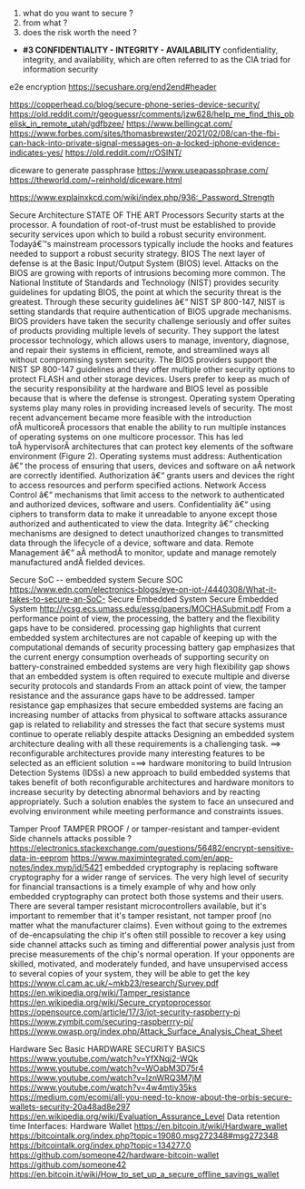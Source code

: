 1. what do you want to secure ?
2. from what ?
3. does the risk worth the need ?

- **#3 CONFIDENTIALITY - INTEGRITY - AVAILABILITY**
    confidentiality, integrity, and availability, which are often referred to as the CIA triad for information security

e2e encryption
https://secushare.org/end2end#header

https://copperhead.co/blog/secure-phone-series-device-security/
https://old.reddit.com/r/geoguessr/comments/jzw628/help_me_find_this_obelisk_in_remote_utah/gdfbzee/
https://www.bellingcat.com/
https://www.forbes.com/sites/thomasbrewster/2021/02/08/can-the-fbi-can-hack-into-private-signal-messages-on-a-locked-iphone-evidence-indicates-yes/
https://old.reddit.com/r/OSINT/

diceware to generate passphrase
https://www.useapassphrase.com/
https://theworld.com/~reinhold/diceware.html

https://www.explainxkcd.com/wiki/index.php/936:_Password_Strength

Secure Architecture
STATE OF THE ART
Processors
Security starts at the processor. A foundation of root-of-trust must be established to provide security services upon which to build a robust security environment. Todayâ€™s mainstream processors typically include the hooks and features needed to support a robust security strategy.
BIOS
The next layer of defense is at the Basic Input/Output System (BIOS) level. Attacks on the BIOS are growing with reports of intrusions becoming more common. The National Institute of Standards and Technology (NIST) provides security guidelines for updating BIOS, the point at which the security threat is the greatest. Through these security guidelines â€“ NIST SP 800-147, NIST is setting standards that require authentication of BIOS upgrade mechanisms.
BIOS providers have taken the security challenge seriously and offer suites of products providing multiple levels of security. They support the latest processor technology, which allows users to manage, inventory, diagnose, and repair their systems in efficient, remote, and streamlined ways all without compromising system security. The BIOS providers support the NIST SP 800-147 guidelines and they offer multiple other security options to protect FLASH and other storage devices. Users prefer to keep as much of the security responsibility at the hardware and BIOS level as possible because that is where the defense is strongest.
Operating system
Operating systems play many roles in providing increased levels of security. The most recent advancement became more feasible with the introduction ofÂ multicoreÂ processors that enable the ability to run multiple instances of operating systems on one multicore processor. This has led toÂ hypervisorÂ architectures that can protect key elements of the software environment (Figure 2). Operating systems must address:
Authentication â€“ the process of ensuring that users, devices and software on aÂ network are correctly identified.
Authorization â€“ grants users and devices the right to access resources and perform specified actions.
Network Access Control â€“ mechanisms that limit access to the network to authenticated and authorized devices, software and users.
Confidentiality â€“ using ciphers to transform data to make it unreadable to anyone except those authorized and authenticated to view the data.
Integrity â€“ checking mechanisms are designed to detect unauthorized changes to transmitted data through the lifecycle of a device, software and data.
Remote Management â€“ aÂ methodÂ to monitor, update and manage remotely manufactured andÂ fielded devices.

Secure SoC -- embedded system
Secure SOC
https://www.edn.com/electronics-blogs/eye-on-iot-/4440308/What-it-takes-to-secure-an-SoC-
Secure Embedded System
Secure Embedded System
http://vcsg.ecs.umass.edu/essg/papers/MOCHASubmit.pdf
From a performance point of view, the processing, the battery and the flexibility gaps have to be considered.
processing gap
highlights that current embedded system architectures are not capable of keeping up with the computational demands of security processing
battery gap
emphasizes that the current energy consumption overheads of supporting security on battery-constrained embedded systems are very high
flexibility gap
shows that an embedded system is often required to execute multiple and diverse security protocols and standards
From an attack point of view, the tamper resistance and the assurance gaps have to be addressed.
tamper resistance gap
emphasizes that secure embedded systems are facing an increasing number of attacks from physical to software attacks
assurance gap
is related to reliability and stresses the fact that secure systems must continue to operate reliably despite attacks
Designing an embedded system architecture dealing with all these requirements is a challenging task.
==> reconfigurable architectures
provide many interesting features to be selected as an efficient solution
===> hardware monitoring to build Intrusion Detection Systems (IDSs)
a new approach to build embedded systems that takes benefit of both reconfigurable architectures and hardware monitors to increase security by detecting abnormal behaviors and by reacting appropriately. Such a solution enables the system to face an unsecured and evolving environment while meeting performance and constraints issues.


Tamper Proof
TAMPER PROOF / or tamper-resistant and tamper-evident
Side channels attacks possible ?
https://electronics.stackexchange.com/questions/56482/encrypt-sensitive-data-in-eeprom
https://www.maximintegrated.com/en/app-notes/index.mvp/id/5421
embedded cryptography is replacing software cryptography for a wider range of services. The very high level of security for financial transactions is a timely example of why and how only embedded cryptography can protect both those systems and their users.
There are several tamper resistant microcontrollers available, but it's important to remember that it's tamper resistant, not tamper proof (no matter what the manufacturer claims). Even without going to the extremes of de-encapsulating the chip it's often still possible to recover a key using side channel attacks such as timing and differential power analysis just from precise measurements of the chip's normal operation. If your opponents are skilled, motivated, and moderately funded, and have unsupervised access to several copies of your system, they will be able to get the key
https://www.cl.cam.ac.uk/~mkb23/research/Survey.pdf
https://en.wikipedia.org/wiki/Tamper_resistance
https://en.wikipedia.org/wiki/Secure_cryptoprocessor
https://opensource.com/article/17/3/iot-security-raspberry-pi
https://www.zymbit.com/securing-raspberrry-pi/
https://www.owasp.org/index.php/Attack_Surface_Analysis_Cheat_Sheet

Hardware Sec Basic
HARDWARE SECURITY BASICS
https://www.youtube.com/watch?v=YfXNqj2-WQk
https://www.youtube.com/watch?v=WOabM3D75r4
https://www.youtube.com/watch?v=IznWRQ3M7jM
https://www.youtube.com/watch?v=4w4mtiy35ks
https://medium.com/ecomi/all-you-need-to-know-about-the-orbis-secure-wallets-security-20a48ad8e297
https://en.wikipedia.org/wiki/Evaluation_Assurance_Level
Data retention time
Interfaces:
Hardware Wallet
https://en.bitcoin.it/wiki/Hardware_wallet
https://bitcointalk.org/index.php?topic=19080.msg272348#msg272348
https://bitcointalk.org/index.php?topic=134277.0
https://github.com/someone42/hardware-bitcoin-wallet
https://github.com/someone42
https://en.bitcoin.it/wiki/How_to_set_up_a_secure_offline_savings_wallet